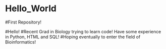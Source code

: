 # Hello_World
#First Repository!


#Hello!
#Recent Grad in Biology trying to learn code! Have some experience in Python, HTML and SQL!
#Hoping eventually to enter the field of Bioinformatics!
